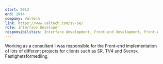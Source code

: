 ```yaml
---
start: 2013
end: 2014
company: Valtech
link: https://www.valtech.com/sv-se/
role: Interface Developer
responsibilities: Interface Development, Front-end Development, Front-end Performance, Mobile Development, Accessibility
---
```


Working as a consultant I was responsible for the Front-end implementation of lots of different projects for clients such as SR, TV4 and Svensk Fastighetsförmedling.
